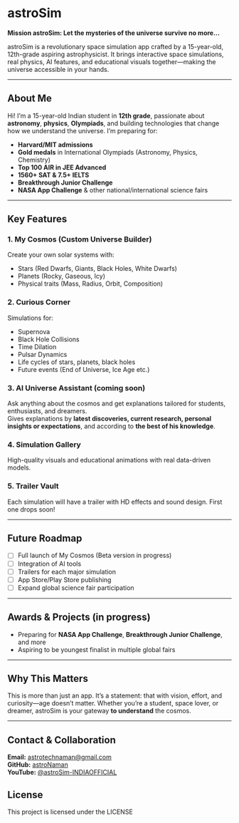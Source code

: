 # astroSim

**Mission astroSim: Let the mysteries of the universe survive no more…**

astroSim is a revolutionary space simulation app crafted by a 15-year-old, 12th-grade aspiring astrophysicist. It brings interactive space simulations, real physics, AI features, and educational visuals together—making the universe accessible in your hands.

---

## About Me

Hi! I’m a 15-year-old Indian student in **12th grade**, passionate about **astronomy**, **physics**, **Olympiads**, and building technologies that change how we understand the universe. I’m preparing for:
- **Harvard/MIT admissions**
- **Gold medals** in International Olympiads (Astronomy, Physics, Chemistry)
- **Top 100 AIR in JEE Advanced**
- **1560+ SAT & 7.5+ IELTS**
- **Breakthrough Junior Challenge**
- **NASA App Challenge** & other national/international science fairs

---

## Key Features

### 1. **My Cosmos (Custom Universe Builder)**
Create your own solar systems with:
- Stars (Red Dwarfs, Giants, Black Holes, White Dwarfs)
- Planets (Rocky, Gaseous, Icy)
- Physical traits (Mass, Radius, Orbit, Composition)

### 2. **Curious Corner**
Simulations for:
- Supernova  
- Black Hole Collisions  
- Time Dilation  
- Pulsar Dynamics  
- Life cycles of stars, planets, black holes  
- Future events (End of Universe, Ice Age etc.)

### 3. **AI Universe Assistant** (coming soon)  
Ask anything about the cosmos and get explanations tailored for students, enthusiasts, and dreamers.  
Gives explanations by **latest discoveries, current research, personal insights or expectations**, and according to **the best of his knowledge**.

### 4. **Simulation Gallery**  
High-quality visuals and educational animations with real data-driven models.

### 5. **Trailer Vault**  
Each simulation will have a trailer with HD effects and sound design. First one drops soon!

---

## Future Roadmap

- [ ] Full launch of My Cosmos (Beta version in progress)
- [ ] Integration of AI tools
- [ ] Trailers for each major simulation
- [ ] App Store/Play Store publishing
- [ ] Expand global science fair participation

---

## Awards & Projects (in progress)

- Preparing for **NASA App Challenge**, **Breakthrough Junior Challenge**, and more  
- Aspiring to be youngest finalist in multiple global fairs

---

## Why This Matters

This is more than just an app. It’s a statement: that with vision, effort, and curiosity—age doesn’t matter. Whether you’re a student, space lover, or dreamer, astroSim is your gateway **to understand** the cosmos.

---

## Contact & Collaboration

**Email:** astrotechnaman@gmail.com  
**GitHub:** [astroNaman](https://github.com/astroNaman)  
**YouTube:** [@astroSim-INDIAOFFICIAL](https://www.youtube.com/@astroSim-INDIAOFFICIAL)

## License
This project is licensed under the LICENSE
